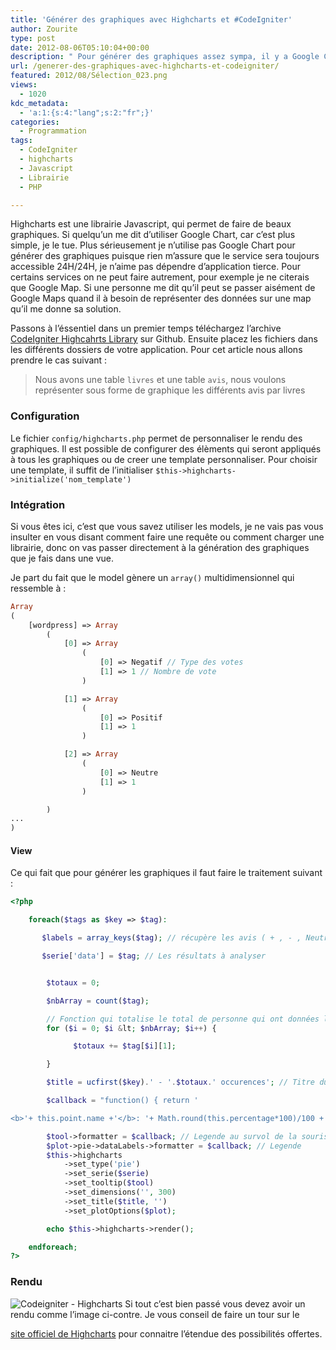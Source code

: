 ```yaml
---
title: 'Générer des graphiques avec Highcharts et #CodeIgniter'
author: Zourite
type: post
date: 2012-08-06T05:10:04+00:00
description: " Pour générer des graphiques assez sympa, il y a Google Chart et Highcharts. Cet article vous présente un moyen de générer des graphiques  avec Codeigniter et d'Highcharts grâce à une librairie."
url: /generer-des-graphiques-avec-highcharts-et-codeigniter/
featured: 2012/08/Sélection_023.png
views:
  - 1020
kdc_metadata:
  - 'a:1:{s:4:"lang";s:2:"fr";}'
categories:
  - Programmation
tags:
  - CodeIgniter
  - highcharts
  - Javascript
  - Librairie
  - PHP

---
```

Highcharts est une librairie Javascript, qui permet de faire de beaux graphiques. Si quelqu&rsquo;un me dit d&rsquo;utiliser Google Chart, car c&rsquo;est plus simple, je le tue. Plus sérieusement je n&rsquo;utilise pas Google Chart pour générer des graphiques puisque rien m&rsquo;assure que le service sera toujours accessible 24H/24H, je n&rsquo;aime pas dépendre d&rsquo;application tierce. Pour certains services on ne peut faire autrement, pour exemple je ne citerais que Google Map. Si une personne me dit qu&rsquo;il peut se passer aisément de Google Maps quand il à besoin de représenter des données sur une map qu&rsquo;il me donne sa solution.

Passons à l&rsquo;éssentiel dans un premier temps téléchargez l&rsquo;archive <a href="https://github.com/ronan-gloo/codeigniter-highcharts-library" title="CodeIgniter Highcahrts Library" rel="bookmarks" target="_blank">CodeIgniter Highcahrts Library</a> sur Github. Ensuite placez les fichiers dans les différents dossiers de votre application. Pour cet article nous allons prendre le cas suivant :

> Nous avons une table `livres` et une table `avis`, nous voulons représenter sous forme de graphique les différents avis par livres

### Configuration

Le fichier `config/highcharts.php` permet de personnaliser le rendu des graphiques. Il est possible de configurer des élèments qui seront appliqués à tous les graphiques ou de creer une template personnaliser. Pour choisir une template, il suffit de l&rsquo;initialiser `$this->highcharts->initialize('nom_template')`

### Intégration

Si vous êtes ici, c&rsquo;est que vous savez utiliser les models, je ne vais pas vous insulter en vous disant comment faire une requête ou comment charger une librairie, donc on vas passer directement à la génération des graphiques que je fais dans une vue.

Je part du fait que le model gènere un `array()` multidimensionnel qui ressemble à :

~~~~php
Array
(
    [wordpress] => Array
        (
            [0] => Array
                (
                    [0] => Negatif // Type des votes
                    [1] => 1 // Nombre de vote
                )

            [1] => Array
                (
                    [0] => Positif
                    [1] => 1
                )

            [2] => Array
                (
                    [0] => Neutre
                    [1] => 1
                )

        )
...
)
~~~~

#### View

Ce qui fait que pour générer les graphiques il faut faire le traitement suivant :

~~~~php
<?php

    foreach($tags as $key => $tag):

       $labels = array_keys($tag); // récupère les avis ( + , - , Neutre)

       $serie['data'] = $tag; // Les résultats à analyser


        $totaux = 0;

        $nbArray = count($tag);

        // Fonction qui totalise le total de personne qui ont données leur avis
        for ($i = 0; $i &lt; $nbArray; $i++) {

              $totaux += $tag[$i][1];

        }

        $title = ucfirst($key).' - '.$totaux.' occurences'; // Titre du Graphique

        $callback = "function() { return '

<b>'+ this.point.name +'</b>: '+ Math.round(this.percentage*100)/100 +' %'}";

        $tool->formatter = $callback; // Legende au survol de la souris
        $plot->pie->dataLabels->formatter = $callback; // Legende
        $this->highcharts
            ->set_type('pie')
            ->set_serie($serie)
            ->set_tooltip($tool)
            ->set_dimensions('', 300)
            ->set_title($title, '')
            ->set_plotOptions($plot);

        echo $this->highcharts->render();

    endforeach;
?>
~~~~

### Rendu

<img aria-describedby="caption-attachment-1176" src="/img/2012/08/Sélection_023.png" alt="Codeigniter - Highcharts" title="Codeigniter - Highcharts" />
Si tout c&rsquo;est bien passé vous devez avoir un rendu comme l&rsquo;image ci-contre. Je vous conseil de faire un tour sur le 

<a href="http://www.highcharts.com/" title="site officiel de HighCharts" target="_blank">site officiel de Highcharts</a> pour connaitre l&rsquo;étendue des possibilités offertes.